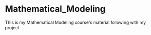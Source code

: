 # Mathematical_Modeling
This is my Mathematical Modeling course's material following with my project
